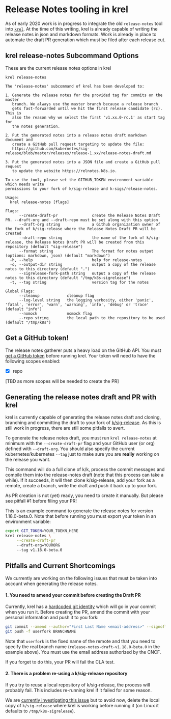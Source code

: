 # Release Notes tooling in krel

As of early 2020 work is in progress to integrate the old `release-notes` tool into [`krel`](https://github.com/kubernetes/release/tree/master/cmd/krel). At the time of this writing, krel is already capable of writing the release notes in json and markdown formats. Work is already in place to automate the draft PR generation which must be filed after each release cut.

## krel release-notes Subcommand Options

These are the current release notes options in krel

```
krel release-notes

The 'release-notes' subcommand of krel has been developed to:

1. Generate the release notes for the provided tag for commits on the master
   branch. We always use the master branch because a release branch
   gets fast-forwarded until we hit the first release candidate (rc). This is
   also the reason why we select the first 'v1.xx.0-rc.1' as start tag for
   the notes generation.

2. Put the generated notes into a release notes draft markdown document and
   create a GitHub pull request targeting to update the file:
   https://github.com/kubernetes/sig-release/blob/master/releases/release-1.xx/release-notes-draft.md

3. Put the generated notes into a JSON file and create a GitHub pull request
   to update the website https://relnotes.k8s.io.

To use the tool, please set the GITHUB_TOKEN environment variable which needs write
permissions to your fork of k/sig-release and k-sigs/release-notes.

Usage:
  krel release-notes [flags]

Flags:
      --create-draft-pr               create the Release Notes Draft PR. --draft-org and --draft-repo must be set along with this option
      --draft-org string              a Github organization owner of the fork of k/sig-release where the Release Notes Draft PR will be created
      --draft-repo string             the name of the fork of k/sig-release, the Release Notes Draft PR will be created from this repository (default "sig-release")
      --format string                 The format for notes output (options: markdown, json) (default "markdown")
  -h, --help                          help for release-notes
  -o, --output-dir string             output a copy of the release notes to this directory (default ".")
      --sigrelease-fork-path string   output a copy of the release notes to this directory (default "/tmp/k8s-sigrelease")
  -t, --tag string                    version tag for the notes

Global Flags:
      --cleanup            cleanup flag
      --log-level string   the logging verbosity, either 'panic', 'fatal', 'error', 'warn', 'warning', 'info', 'debug' or 'trace' (default "info")
      --nomock             nomock flag
      --repo string        the local path to the repository to be used (default "/tmp/k8s")

```
## Get a GitHub token!

The release notes gatherer puts a heavy load on the GitHub API. You must [get a GitHub token](https://github.com/settings/tokens) before running krel. Your token will need to have the following scopes enabled:

- [x] repo

[TBD as more scopes will be needed to create the PR]


## Generating the release notes draft and PR with krel

krel is currently capable of generating the release notes draft and cloning, branching and committing the draft to your fork of [k/sig-release](https://github.com/kubernetes/sig-release). As this is still work in progress, there are still some pitfalls to avert.

To generate the release notes draft, you must run `krel release-notes` at minimum with the `--create-draft-pr` flag and your GitHub user (or org) defined with `--draft-org`. You should also specify the current kubernetes/kubernetes `--tag` just to make sure you are __really__ working on the release you want.

This command will do a full clone of k/k, process the commit messages and compile them into the release-notes draft (note that this process can take a while). If it succeeds, it will then clone k/sig-release, add your fork as a remote, create a branch, write the draft and push it back up to your fork.

As PR creation is not (yet) ready, you need to create it manually. But please see pitfall #1 before filing your PR!

This is an example command to generate the release notes for version 1.18.0-beta.0. Note that before running you must export your token in an environment variable:

```bash
export GIT_TOKEN=YOUR_TOEKN_HERE
krel release-notes \
     --create-draft-pr
     --draft-org=YOURORG
     --tag v1.18.0-beta.0
```

## Pitfalls and Current Shortcomings
We currently are working on the following issues that must be taken into account when generating the release notes.

#### 1. You need to amend your commit before creating the Draft PR
Currently, krel has a [hardcoded git identity](https://github.com/kubernetes/release/blob/c99628f49d8583cdb7a4a60ec608309165c01f0b/pkg/git/git.go#L726) which will go in your commit when you run it. Before creating the PR, amend the commit with your personal information and push it to you fork:

```bash
git commit --amend --author="First Last Name <email-address>" --signoff
git push -f userfork BRANCHNAME
```

Note that `userfork` is the fixed name of the remote and that you need to specify the real branch name (`release-notes-draft-v1.18.0-beta.0` in the example above). You must use the email address authorized by the CNCF.

If you forget to do this, your PR will fail the CLA test.

#### 2. There is a problem re-using a k/sig-release repository
If you try to reuse a local repository of k/sig-release, the process will probably fail. This includes re-running krel if it failed for some reason.

We are [currently investigating this issue](https://github.com/kubernetes/release/pull/1126) but to avoid now, delete the local copy of `k/sig-release` where krel is working before running it (on Linux it defaults to `/tmp/k8s-sigrelease`).



